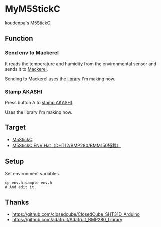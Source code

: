 # MyM5StickC

koudenpa's M5StickC.

## Function

### Send env to Mackerel

It reads the temperature and humidity from the environmental sensor and sends it to [Mackerel](https://mackerel.io/).

Sending to Mackerel uses the [library](https://github.com/7474/ArduinoMackerelClient) I'm making now.

### Stamp AKASHI

Press button A to [stamp AKASHI](https://akashi.zendesk.com/hc/ja/articles/115000475854-AKASHI-%E5%85%AC%E9%96%8BAPI-%E4%BB%95%E6%A7%98#stamp).

Uses the [library](https://github.com/7474/ArduinoAkashiClient) I'm making now.

## Target

- [M5StickC](https://www.switch-science.com/catalog/5517/)
- [M5StickC ENV Hat（DHT12/BMP280/BMM150搭載）](https://www.switch-science.com/catalog/5755/)

## Setup

Set environment variables.
```
cp env.h.sample env.h
# And edit it.
```

## Thanks

- https://github.com/closedcube/ClosedCube_SHT31D_Arduino
- https://github.com/adafruit/Adafruit_BMP280_Library
